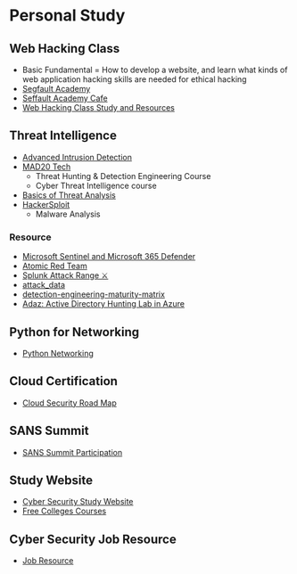 # Personal Study

## Web Hacking Class

* Basic Fundamental = How to develop a website, and learn what kinds of web application hacking skills are needed for ethical hacking
* [Segfault Academy](https://academy.segfaulthub.com/)
* [Seffault Academy Cafe](https://cafe.naver.com/officialsegfault)
* [Web Hacking Class Study and Resources](https://github.com/SEUNGHO-Y00/Web-Hacking-Class)

## Threat Intelligence

* [Advanced Intrusion Detection](https://github.com/SEUNGHO-Y00/PersonalStudy/blob/main/AdvanceIntrusionDetection/README.md)
* [MAD20 Tech](https://github.com/SEUNGHO-Y00/PersonalStudy/blob/main/MAD20Tech/README.md)
  - Threat Hunting & Detection Engineering Course
  - Cyber Threat Intelligence course
* [Basics of Threat Analysis](https://github.com/SEUNGHO-Y00/PersonalStudy/blob/main/ThreatAnalysis/README.md)
* [HackerSploit](https://github.com/SEUNGHO-Y00/PersonalStudy/blob/main/HackerSploit/README.md)
  - Malware Analysis

### Resource

* [Microsoft Sentinel and Microsoft 365 Defender](https://github.com/azure/azure-sentinel)
* [Atomic Red Team](https://github.com/redcanaryco/atomic-red-team)
* [Splunk Attack Range ⚔️](https://github.com/splunk/attack_range)
* [attack_data](https://github.com/splunk/attack_data)
* [detection-engineering-maturity-matrix](https://github.com/k-bailey/detection-engineering-maturity-matrix)
* [Adaz: Active Directory Hunting Lab in Azure](https://github.com/christophetd/Adaz)

## Python for Networking

* [Python Networking](https://github.com/SEUNGHO-Y00/PythonforNetworking/blob/main/README.md)

## Cloud Certification

* [Cloud Security Road Map](https://github.com/SEUNGHO-Y00/PersonalStudy/blob/main/CloudCertification.md)

## SANS Summit

* [SANS Summit Participation](https://github.com/SEUNGHO-Y00/PersonalStudy/blob/main/SANSsummit.md)

## Study Website

* [Cyber Security Study Website](https://github.com/SEUNGHO-Y00/PersonalStudy/blob/main/CyberSecurityStudyWebsites.md)
* [Free Colleges Courses](https://github.com/SEUNGHO-Y00/PersonalStudy/blob/main/FreeCollegesCourses.md)

## Cyber Security Job Resource

* [Job Resource](https://github.com/SEUNGHO-Y00/PersonalStudy/blob/main/JobResource/README.md)
